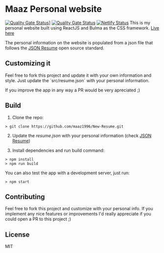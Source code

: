 # Maaz Personal website

[![Quality Gate Status](https://sonarcloud.io/api/project_badges/measure?project=jcoelho93_personal-website&metric=alert_status)](https://sonarcloud.io/dashboard?id=jcoelho93_personal-website)]
[![Quality Gate Status](https://sonarcloud.io/api/project_badges/measure?project=maaz1996_New-Resume&metric=alert_status)](https://sonarcloud.io/dashboard?id=maaz1996_New-Resume)
[![Netlify Status](https://api.netlify.com/api/v1/badges/17443522-9651-47a0-a4e9-4acef0fca171/deploy-status)](https://app.netlify.com/sites/maazabdullah/deploys)
This is my personal website built using ReactJS and Bulma as the CSS framework. [Live here](https://jcoelho93.netlify.com)

The personal information on the website is populated from a json file that follows the [JSON Resume](https://jsonresume.org/) open source standard.

## Customizing it

Feel free to fork this project and update it with your own information and style. Just update the ´src/resume.json´ with your personal information.

If you improve the app in any way a PR would be very apreciated ;)

## Build

1. Clone the repo:

```console
> git clone https://github.com/maaz1996/New-Resume.git
```

2. Update the _resume.json_ with your personal information (check [JSON Resume](https://jsonresume.org/))

3. Install dependencies and run build command:

```console
> npm install
> npm run build
```

You can also test the app with a development server, just run:

```console
> npm start
```

## Contributing

Feel free to fork this project and customize with your personal info. If you implement any nice features or improvements I'd really appreciate if you could open a PR to this project ;)

## License

MIT
